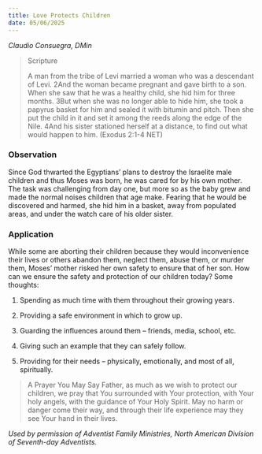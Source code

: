 ```yaml
---
title: Love Protects Children
date: 05/06/2025
---
```


_Claudio Consuegra, DMin_

> <p>Scripture</p>
> A man from the tribe of Levi married a woman who was a descendant of Levi. 2And the woman became pregnant and gave birth to a son. When she saw that he was a healthy child, she hid him for three months. 3But when she was no longer able to hide him, she took a papyrus basket for him and sealed it with bitumin and pitch. Then she put the child in it and set it among the reeds along the edge of the Nile. 4And his sister stationed herself at a distance, to find out what would happen to him. (Exodus 2:1-4 NET)

### Observation

Since God thwarted the Egyptians’ plans to destroy the Israelite male children and thus Moses was born, he was cared for by his own mother. The task was challenging from day one, but more so as the baby grew and made the normal noises children that age make. Fearing that he would be discovered and harmed, she hid him in a basket, away from populated areas, and under the watch care of his older sister.

### Application

While some are aborting their children because they would inconvenience their lives or others abandon them, neglect them, abuse them, or murder them, Moses’ mother risked her own safety to ensure that of her son. How can we ensure the safety and protection of our children today? Some thoughts:

1. Spending as much time with them throughout their growing years.

2. Providing a safe environment in which to grow up.

3. Guarding the influences around them – friends, media, school, etc.

4. Giving such an example that they can safely follow.

5. Providing for their needs – physically, emotionally, and most of all, spiritually.

> <callout>A Prayer You May Say</callout>
> Father, as much as we wish to protect our children, we pray that You surrounded with Your protection, with Your holy angels, with the guidance of Your Holy Spirit. May no harm or danger come their way, and through their life experience may they see Your hand in their lives.

_Used by permission of Adventist Family Ministries, North American Division of Seventh-day Adventists._